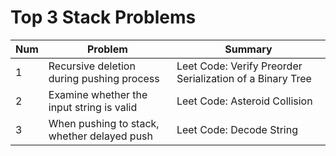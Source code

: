 # Top 3 Stack Problems

| Num | Problem                                     | Summary                                                   |
| --- | ------------------------------------------- | --------------------------------------------------------- |
| 1   | Recursive deletion during pushing process   | Leet Code: Verify Preorder Serialization of a Binary Tree |
| 2   | Examine whether the input string is valid   | Leet Code: Asteroid Collision                             |
| 3   | When pushing to stack, whether delayed push | Leet Code: Decode String                                  |
